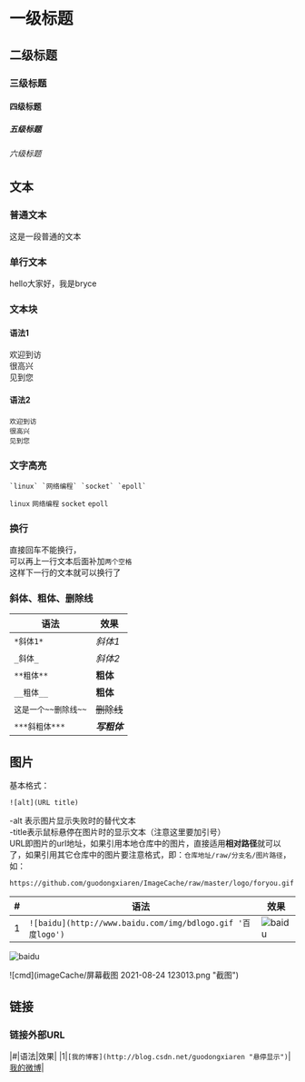 # 一级标题
## 二级标题
### 三级标题
#### 四级标题
##### 五级标题
###### 六级标题

文本
------
### 普通文本
这是一段普通的文本
### 单行文本
  hello大家好，我是bryce
### 文本块
#### 语法1
  欢迎到访  
  很高兴  
  见到您 
#### 语法2
```
欢迎到访    
很高兴  
见到您  
```

### 文字高亮
```
`linux` `网络编程` `socket` `epoll`
```
`linux` `网络编程` `socket` `epoll`

### 换行
直接回车不能换行，   
可以再上一行文本后面补加`两个空格`   
这样下一行的文本就可以换行了 
### 斜体、粗体、删除线
|语法|效果|
|---|---|
|`*斜体1*`|*斜体1*|
|`_斜体_`|_斜体2_|
|`**粗体**`|**粗体**|
|`__粗体__`|__粗体__|
|`这是一个~~删除线~~`|~~删除线~~|
|`***斜粗体***`|***写粗体***|

图片
-------
基本格式：
```
![alt](URL title)
```
-alt 表示图片显示失败时的替代文本  
-title表示鼠标悬停在图片时的显示文本（注意这里要加引号）  
URL即图片的url地址，如果引用本地仓库中的图片，直接适用**相对路径**就可以了，如果引用其它仓库中的图片要注意格式，即：`仓库地址/raw/分支名/图片路径`，如：  
```
https://github.com/guodongxiaren/ImageCache/raw/master/logo/foryou.gif
```
|#|语法|效果|
|---|---|---|
|1 |`![baidu](http://www.baidu.com/img/bdlogo.gif '百度logo')` |![baidu](http://www.baidu.com/img/bdlogo.gif "百度logo")|


![baidu](http://www.baidu.com/img/bdlogo.gif "百度logo")

![cmd](imageCache/屏幕截图 2021-08-24 123013.png "截图")

链接
----
### 链接外部URL
|#|语法|效果|
|1|`[我的博客](http://blog.csdn.net/guodongxiaren "悬停显示")`|[我的微博](https://mubu.com/app/edit/home/11na7ejULr4 "我的幕布")|
